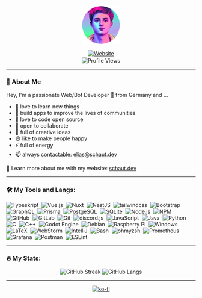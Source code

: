 
<div id='header' align="center">
  <img src="/img/avatar.png" alt="Avatar" width="100" height="100">
  <p></p>
  <a href="https://schaut.dev" target="_blank">
    <img src="https://img.shields.io/badge/-Elias_Lorenz_Schaut-%23818cf8?style=for-the-badge" alt="Website">
  </a>
  <br>
  <img align="center" src="https://komarev.com/ghpvc/?username=EliasSchaut&color=818cf8&style=flat-square" alt="Profile Views">
</div>

---

### 👋 About Me
Hey, I'm a passionate Web/Bot Developer 👾 from Germany and ...

- 🔭 love to learn new things
- 🌱 build apps to improve the lives of communities
- 👯 love to code open source
- 🤔 open to collaborate
- 💬 full of creative ideas
- 😄 like to make people happy
- ⚡ full of energy
- 📫 always contactable: [elias@schaut.dev](mailto:elias@schaut.dev)

📖 Learn more about me with my website: [schaut.dev](https://schaut.dev)

---

### 🛠 My Tools and Langs:
<div>
  <img src="https://cdn.jsdelivr.net/gh/devicons/devicon@latest/icons/typescript/typescript-original.svg" height="40" width="40" alt="Typeskript"/>&nbsp;
  <img src="https://cdn.jsdelivr.net/gh/devicons/devicon@latest/icons/vuejs/vuejs-original.svg" height="40" width="40" alt="Vue.js"/>&nbsp;
  <img src="https://cdn.jsdelivr.net/gh/devicons/devicon@latest/icons/nuxtjs/nuxtjs-original.svg" height="40" width="40" alt="Nuxt"/>&nbsp;
  <img src="https://cdn.jsdelivr.net/gh/devicons/devicon@latest/icons/nestjs/nestjs-original.svg" height="40" width="40" alt="NestJS"/>&nbsp;
  <img src="https://cdn.jsdelivr.net/gh/devicons/devicon@latest/icons/tailwindcss/tailwindcss-original.svg" height="40" width="40" alt="tailwindcss"/>&nbsp;
  <img src="https://cdn.jsdelivr.net/gh/devicons/devicon@latest/icons/bootstrap/bootstrap-original.svg" height="40" width="40" alt="Bootstrap"/>&nbsp;
  <img src="https://cdn.jsdelivr.net/gh/devicons/devicon@latest/icons/graphql/graphql-plain.svg" height="40" width="40" alt="GraphQL"/>&nbsp;
  <img src="https://cdn.jsdelivr.net/gh/devicons/devicon@latest/icons/prisma/prisma-original.svg" height="40" width="40" alt="Prisma"/>&nbsp;
  <img src="https://cdn.jsdelivr.net/gh/devicons/devicon@latest/icons/postgresql/postgresql-original.svg" height="40" width="40" alt="PostgeSQL"/>&nbsp;
  <img src="https://cdn.jsdelivr.net/gh/devicons/devicon@latest/icons/sqlite/sqlite-original.svg" height="40" width="40" alt="SQLite"/>&nbsp;
  <img src="https://cdn.jsdelivr.net/gh/devicons/devicon@latest/icons/nodejs/nodejs-original.svg" height="40" width="40" alt="Node.js"/>&nbsp;
  <img src="https://cdn.jsdelivr.net/gh/devicons/devicon@latest/icons/npm/npm-original-wordmark.svg" height="40" width="40" alt="NPM"/>&nbsp;
  <img src="https://cdn.jsdelivr.net/gh/devicons/devicon@latest/icons/github/github-original.svg" height="40" width="40" alt="GitHub"/>&nbsp;
  <img src="https://cdn.jsdelivr.net/gh/devicons/devicon@latest/icons/gitlab/gitlab-original.svg" height="40" width="40" alt="GitLab"/>&nbsp;
  <img src="https://cdn.jsdelivr.net/gh/devicons/devicon@latest/icons/git/git-original.svg" height="40" width="40" alt="Git"/>&nbsp;
  <img src="https://cdn.jsdelivr.net/gh/devicons/devicon@latest/icons/discordjs/discordjs-original.svg" height="40" width="40" alt="discord.js"/>&nbsp;
  <img src="https://cdn.jsdelivr.net/gh/devicons/devicon@latest/icons/javascript/javascript-original.svg" height="40" width="40" alt="JavaScript"/>&nbsp;
  <img src="https://cdn.jsdelivr.net/gh/devicons/devicon@latest/icons/java/java-original.svg" height="40" width="40" alt="Java"/>&nbsp;
  <img src="https://cdn.jsdelivr.net/gh/devicons/devicon@latest/icons/python/python-original.svg" height="40" width="40" alt="Python"/>&nbsp;
  <img src="https://cdn.jsdelivr.net/gh/devicons/devicon@latest/icons/c/c-original.svg" height="40" width="40" alt="C"/>&nbsp;
  <img src="https://cdn.jsdelivr.net/gh/devicons/devicon@latest/icons/cplusplus/cplusplus-original.svg" height="40" width="40" alt="C++"/>&nbsp;
  <img src="https://cdn.jsdelivr.net/gh/devicons/devicon@latest/icons/godot/godot-original.svg" height="40" width="40" alt="Godot Engine"/>&nbsp;
  <img src="https://cdn.jsdelivr.net/gh/devicons/devicon@latest/icons/debian/debian-original.svg" height="40" width="40" alt="Debian"/>&nbsp;
  <img src="https://cdn.jsdelivr.net/gh/devicons/devicon@latest/icons/raspberrypi/raspberrypi-original.svg" height="40" width="40" alt="Raspberry Pi"/>&nbsp;
  <img src="https://cdn.jsdelivr.net/gh/devicons/devicon@latest/icons/windows11/windows11-original.svg" height="40" width="40" alt="Windows"/>&nbsp;
  <img src="https://cdn.jsdelivr.net/gh/devicons/devicon@latest/icons/latex/latex-original.svg" height="40" width="40" alt="LaTeX"/>&nbsp;
  <img src="https://cdn.jsdelivr.net/gh/devicons/devicon@latest/icons/webstorm/webstorm-original.svg" height="40" width="40" alt="WebStorm"/>&nbsp;
  <img src="https://cdn.jsdelivr.net/gh/devicons/devicon@latest/icons/intellij/intellij-original.svg" height="40" width="40" alt="IntelliJ"/>&nbsp;
  <img src="https://cdn.jsdelivr.net/gh/devicons/devicon@latest/icons/bash/bash-original.svg" height="40" width="40" alt="Bash"/>&nbsp;
  <img src="https://cdn.jsdelivr.net/gh/devicons/devicon@latest/icons/ohmyzsh/ohmyzsh-original.svg" height="40" width="40" alt="ohmyzsh"/>&nbsp;
  <img src="https://cdn.jsdelivr.net/gh/devicons/devicon@latest/icons/prometheus/prometheus-original.svg" height="40" width="40" alt="Prometheus"/>&nbsp;
  <img src="https://cdn.jsdelivr.net/gh/devicons/devicon@latest/icons/grafana/grafana-original.svg" height="40" width="40" alt="Grafana"/>&nbsp;
  <img src="https://cdn.jsdelivr.net/gh/devicons/devicon@latest/icons/postman/postman-original.svg" height="40" width="40" alt="Postman"/>&nbsp;
  <img src="https://cdn.jsdelivr.net/gh/devicons/devicon@latest/icons/eslint/eslint-original.svg" height="40" width="40" alt="ESLint"/>&nbsp;
</div>

---

### 🔥 My Stats:
<div id='stats' align="center">
  <img src="https://streak-stats.demolab.com?user=EliasSchaut&theme=tokyonight-duo&hide_border=true&mode=weekly" alt="GitHub Streak" />
  <img src="https://github-readme-stats.vercel.app/api/top-langs/?username=EliasSchaut&layout=compact&theme=tokyonight&hide=html,css,CMake&hide_border=true" alt="GitHub Langs">
</div>

---

<div align="center">
  <a href="https://ko-fi.com/kid_ilias" target="_blank">
    <img  src="https://ko-fi.com/img/githubbutton_sm.svg" alt="ko-fi" />
  </a>
</div>

